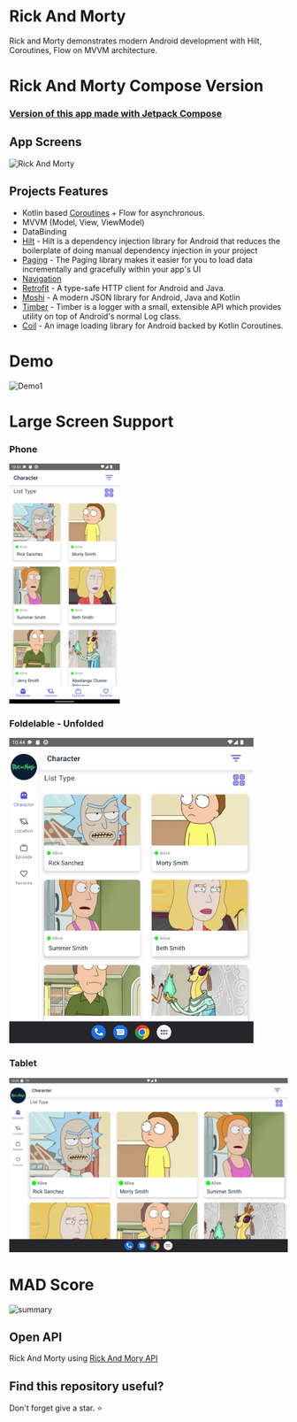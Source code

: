 
# Rick And Morty
Rick and Morty demonstrates modern Android development with Hilt, Coroutines, Flow on MVVM architecture.

# Rick And Morty Compose Version
### [Version of this app made with Jetpack Compose ](https://github.com/tolgaprm/RickAndMortyCompose)





## App Screens

![Rick And Morty](https://user-images.githubusercontent.com/53945332/162615623-368eafe5-10f5-47e0-9b4c-5243f8b821c8.png)


  
## Projects Features

- Kotlin based [Coroutines](https://github.com/Kotlin/kotlinx.coroutines) + Flow for asynchronous.
- MVVM (Model, View, ViewModel)
- DataBinding
- [Hilt](https://developer.android.com/training/dependency-injection/hilt-android) - Hilt is a dependency injection library for Android that reduces the boilerplate of doing manual dependency injection in your project
- [Paging](https://developer.android.com/topic/libraries/architecture/paging/v3-overview) - The Paging library makes it easier for you to load data incrementally and gracefully within your app's UI
- [Navigation](https://developer.android.com/guide/navigation) 
- [Retrofit](https://github.com/square/retrofit) - A type-safe HTTP client for Android and Java. 
- [Moshi](https://github.com/square/moshi) - A modern JSON library for Android, Java and Kotlin
- [Timber](https://github.com/JakeWharton/timber) - Timber is a logger with a small, extensible API which provides utility on top of Android's normal Log class.
- [Coil](https://github.com/coil-kt/coil) - An image loading library for Android backed by Kotlin Coroutines.

# Demo
![Demo1](https://media.giphy.com/media/OPvdbIZIkFypU9IHMn/giphy.gif)

# Large Screen Support

### Phone

<img src="ScreenImages/phone.png" width="200" >

### Foldelable - Unfolded

<img src="ScreenImages/Unfolded_Foldable.png" width="442" height="552" >

### Tablet

<img src="ScreenImages/tablet.png" width="800" >


# MAD Score
![summary](https://user-images.githubusercontent.com/53945332/162614771-97e82be4-6794-46dc-87a2-b8dc6594f6ac.png)

## Open API

Rick And Morty using [Rick And Mory API](https://rickandmortyapi.com/)


## Find this repository useful? 
Don't forget give a star. ⭐


  
